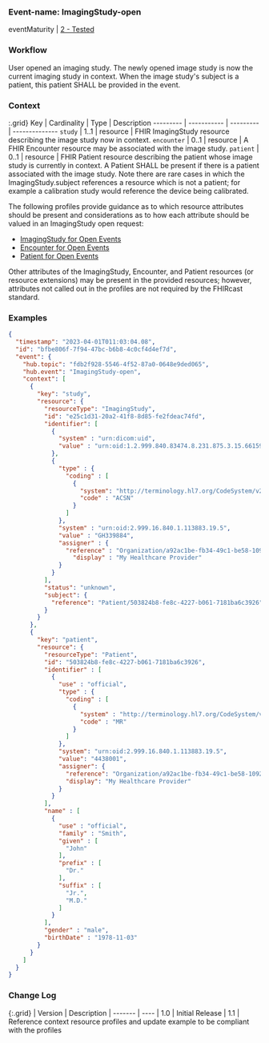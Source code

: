 ### Event-name: ImagingStudy-open

eventMaturity | [2 - Tested](3-1-2-eventmaturitymodel.html)

### Workflow

User opened an imaging study. The newly opened image study is now the current imaging study in context.  When the image study's subject is a patient, this patient SHALL be provided in the event.

### Context

:.grid}
Key       | Cardinality | Type      | Description
--------- | ----------- | --------- | --------------
`study`   | 1..1        | resource  | FHIR ImagingStudy resource describing the image study now in context.
`encounter` | 0..1      | resource  | A FHIR Encounter resource may be associated with the image study.
`patient` | 0..1        | resource  | FHIR Patient resource describing the patient whose image study is currently in context.  A Patient SHALL be present if there is a patient associated with the image study.  Note there are rare cases in which the ImagingStudy.subject references a resource which is not a patient; for example a calibration study would reference the device being calibrated.

The following profiles provide guidance as to which resource attributes should be present and considerations as to how each attribute should be valued in an ImagingStudy open request:

* [ImagingStudy for Open Events](StructureDefinition-fhircast-imaging-study-open.html)
* [Encounter for Open Events](StructureDefinition-fhircast-encounter-open.html)
* [Patient for Open Events](StructureDefinition-fhircast-patient-open.html)

Other attributes of the ImagingStudy, Encounter, and Patient resources (or resource extensions) may be present in the provided resources; however, attributes not called out in the profiles are not required by the FHIRcast standard.

### Examples
  
```json
{
  "timestamp": "2023-04-01T011:03:04.08",
  "id": "bfbe806f-7f94-47bc-b6b8-4c0cf4d4ef7d",
  "event": {
    "hub.topic": "fdb2f928-5546-4f52-87a0-0648e9ded065",
    "hub.event": "ImagingStudy-open",
    "context": [
      {
        "key": "study",
        "resource": {
          "resourceType": "ImagingStudy",
          "id": "e25c1d31-20a2-41f8-8d85-fe2fdeac74fd",
          "identifier": [
            {
              "system" : "urn:dicom:uid",
              "value" : "urn:oid:1.2.999.840.83474.8.231.875.3.15.661594731"
            },
            {
              "type" : {
                "coding" : [
                  {
                    "system": "http://terminology.hl7.org/CodeSystem/v2-0203",
                    "code" : "ACSN"
                  }
                ]
              },
              "system" : "urn:oid:2.999.16.840.1.113883.19.5",
              "value" : "GH339884",
              "assigner" : {
                "reference" : "Organization/a92ac1be-fb34-49c1-be58-10928bd271cc",
                  "display" : "My Healthcare Provider"
              }
            }
          ],
          "status": "unknown",
          "subject": {
            "reference": "Patient/503824b8-fe8c-4227-b061-7181ba6c3926"
          }
        }
      },
      {
        "key": "patient",
        "resource": {
          "resourceType": "Patient",
          "id": "503824b8-fe8c-4227-b061-7181ba6c3926",
          "identifier" : [
            {
              "use" : "official",
              "type" : {
                "coding" : [
                  {
                    "system" : "http://terminology.hl7.org/CodeSystem/v2-0203",
                    "code" : "MR"
                  }
                ]
              },
              "system": "urn:oid:2.999.16.840.1.113883.19.5",
              "value": "4438001",
              "assigner": {
                "reference": "Organization/a92ac1be-fb34-49c1-be58-10928bd271cc",
                "display": "My Healthcare Provider"
              }
            }
          ],
          "name" : [
            {
              "use" : "official",
              "family" : "Smith",
              "given" : [
                "John"
              ],
              "prefix" : [
                "Dr."
              ],
              "suffix" : [
                "Jr.",
                "M.D."
              ]
            }
          ],
          "gender" : "male",
          "birthDate" : "1978-11-03"
        }
      }
    ]
  }
}
```

<!---
This is an example for FHIR R5 using the basedOn array for the accession
```json
{
  "timestamp": "2023-04-01T011:03:04.08",
  "id": "bfbe806f-7f94-47bc-b6b8-4c0cf4d4ef7d",
  "event": {
    "hub.topic": "fdb2f928-5546-4f52-87a0-0648e9ded065",
    "hub.event": "ImagingStudy-open",
    "context": [
      {
        "key": "study",
        "resource": {
          "resourceType": "ImagingStudy",
          "id": "e25c1d31-20a2-41f8-8d85-fe2fdeac74fd",
          "identifier": [
            {
              "system" : "urn:dicom:uid",
              "value" : "urn:oid:1.2.999.840.83474.8.231.875.3.15.661594731"
            }
          ],
          "status": "unknown",
          "subject": {
            "reference": "Patient/503824b8-fe8c-4227-b061-7181ba6c3926"
          },
          "basedOn" : [
            {
              "type" : "ServiceRequest",
              "identifier" : {
                "type" : {
                  "coding" : [
                    {
                      "system": "http://terminology.hl7.org/CodeSystem/v2-0203",
                      "code" : "ACSN"
                    }
                  ]
                },
                "system" : "urn:oid:2.999.16.840.1.113883.19.5",
                "value" : "GH339884",
                "assigner" : {
                  "reference" : "Organization/a92ac1be-fb34-49c1-be58-10928bd271cc",
                  "display" : "My Healthcare Provider"
                }
              }
            }
          ]
        }
      },
      {
        "key": "patient",
        "resource": {
          "resourceType": "Patient",
          "id": "503824b8-fe8c-4227-b061-7181ba6c3926",
          "identifier" : [
            {
              "use" : "official",
              "type" : {
                "coding" : [
                  {
                    "system" : "http://terminology.hl7.org/CodeSystem/v2-0203",
                    "code" : "MR"
                  }
                ]
              },
              "system": "urn:oid:2.999.16.840.1.113883.19.5",
              "value": "4438001",
              "assigner": {
                "reference": "Organization/a92ac1be-fb34-49c1-be58-10928bd271cc",
                "display": "My Healthcare Provider"
              }
            }
          ],
          "name" : [
            {
              "use" : "official",
              "family" : "Smith",
              "given" : [
                "John"
              ],
              "prefix" : [
                "Dr."
              ],
              "suffix" : [
                "Jr.",
                "M.D."
              ]
            }
          ],
          "gender" : "male",
          "birthDate" : "1978-11-03"
        }
      }
    ]
  }
}
--->

### Change Log

{:.grid}
| Version | Description
| ------- | ----
| 1.0 | Initial Release
| 1.1 | Reference context resource profiles and update example to be compliant with the profiles
